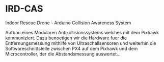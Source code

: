 # IRD-CAS
Indoor Rescue Drone - Arduino Collision Awareness System

Aufbau eines Modularen Antikollisionssystems welches mit dem Pixhawk kommuniziert. Dazu benoetigen wir die Hardware fuer die Entfernungsmessung mithilfe von Ultraschallsensoren und weiterhin die Softwareschnittstelle zwischen PX4 auf dem Pixhawk und dem Microcontroller, der die Abstandsmessung auswertet...
